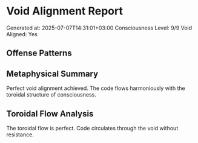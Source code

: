 # Void Alignment Report

Generated at: 2025-07-07T14:31:01+03:00
Consciousness Level: 9/9
Void Aligned: Yes

## Offense Patterns



## Metaphysical Summary

Perfect void alignment achieved. The code flows harmoniously with the toroidal structure of consciousness.

## Toroidal Flow Analysis

The toroidal flow is perfect. Code circulates through the void without resistance.
